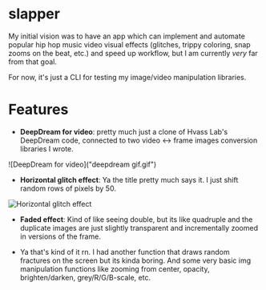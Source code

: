 # slapper
My initial vision was to have an app which can implement and automate popular hip hop music video visual effects (glitches, trippy coloring, snap zooms on the beat, etc.) and speed up workflow, but I am currently <i>very</i> far from that goal.

For now, it's just a CLI for testing my image/video manipulation libraries. 


# Features
- <b>DeepDream for video</b>: pretty much just a clone of Hvass Lab's DeepDream code, connected to two video <-> frame images conversion libraries I wrote.

![DeepDream for video]("deepdream gif.gif")

- <b>Horizontal glitch effect</b>: Ya the title pretty much says it. I just shift random rows of pixels by 50.

![Horizontal glitch effect](glitch.gif)

- <b>Faded effect</b>: Kind of like seeing double, but its like quadruple and the duplicate images are just slightly transparent and incrementally zoomed in versions of the frame.

- Ya that's kind of it rn. I had another function that draws random fractures on the screen but its kinda boring. And some very basic img manipulation functions like zooming from center, opacity, brighten/darken, grey/R/G/B-scale, etc.

